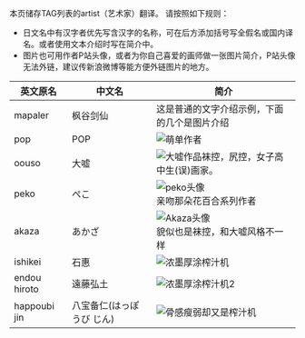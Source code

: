 本页储存TAG列表的artist（艺术家）翻译。
请按照如下规则：
* 日文名中有汉字者优先写含汉字的名称，可在后方添加括号写全假名或国内译名。或者使用文本介绍时写在简介中。
* 图片也可用作者P站头像，或者为你自己喜爱的画师做一张图片简介，P站头像无法外链，建议传新浪微博等能方便外链图片的地方。

| 英文原名 | 中文名 | 简介 |
| -------- | ---------------------- | ---------------------------------------- |
| mapaler | 枫谷剑仙 | 这是普通的文字介绍示例，下面的几个是图片介绍 |
| pop | POP | ![萌单作者](http://ww1.sinaimg.cn/large/6c84b2d6gw1f3sm0u5qeqj20b40b40th.jpg) |
| oouso | 大嘘 | ![大嘘作品](http://exhentai.org/t/72/3c/723ca0e20e7cbf1b9f83c3a082c37b560de437aa-2602261-1787-2500-jpg_l.jpg)袜控，尻控，女子高中生(误)画家。 |
| peko | ぺこ | ![peko头像](http://ww3.sinaimg.cn/large/6c84b2d6gw1f35z6x8izpj204q04qq34.jpg)<br>亲吻那朵花百合系列作者 |
| akaza | あかざ | ![Akaza头像](http://exhentai.org/t/11/17/11178f56c948ea4caade26839057ec9c5ae65e36-691109-1409-2000-jpg_l.jpg)<br>貌似也是袜控，和大嘘风格不一样 |
| ishikei | 石惠 | ![浓墨厚涂榨汁机](http://exhentai.org/t/38/39/3839a8f9171d1c67415b50c99333d553be404083-1416172-2000-2837-jpg_l.jpg) |
| endou hiroto | 遠藤弘土 | ![浓墨厚涂榨汁机2](http://exhentai.org/t/40/c6/40c6aa2e36f7874e2496fa477dabaa7db7c82b66-2053469-1427-2000-jpg_l.jpg) |
| happoubi jin | 八宝备仁(はっぽうび じん) | ![骨感瘦弱却又是榨汁机](http://exhentai.org/t/3e/1b/3e1b7e0a6b943bf2f1fd28cba702c916ee0337b3-396466-500-715-jpg_l.jpg) |